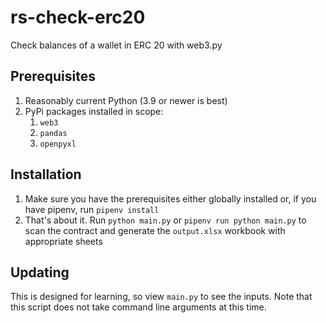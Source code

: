 # rs-check-erc20
 Check balances of a wallet in ERC 20 with web3.py

 ## Prerequisites
 1. Reasonably current Python (3.9 or newer is best)
 2. PyPi packages installed in scope:
    1. `web3` 
    2. `pandas` 
    3. `openpyxl`


## Installation
1. Make sure you have the prerequisites either globally installed or, if you have pipenv, run `pipenv install`
2. That's about it. Run `python main.py` or `pipenv run python main.py` to scan the contract and generate the `output.xlsx` workbook with appropriate sheets

## Updating
This is designed for learning, so view `main.py` to see the inputs. Note that this script does not take command line arguments at this time.
